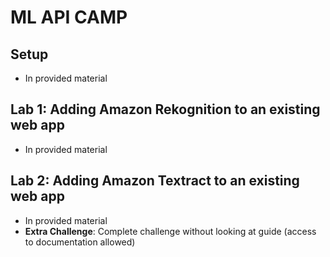 # ML API CAMP

## Setup
- In provided material

## Lab 1: Adding Amazon Rekognition to an existing web app
- In provided material

## Lab 2: Adding Amazon Textract to an existing web app
- In provided material
- **Extra Challenge**: Complete challenge without looking at guide (access to documentation allowed)